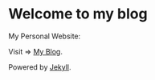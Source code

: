 # Welcome to my blog

My Personal Website:

Visit => [My Blog](https://EulerConstant.github.io).

Powered by [Jekyll](http://jekyllrb.com/).
